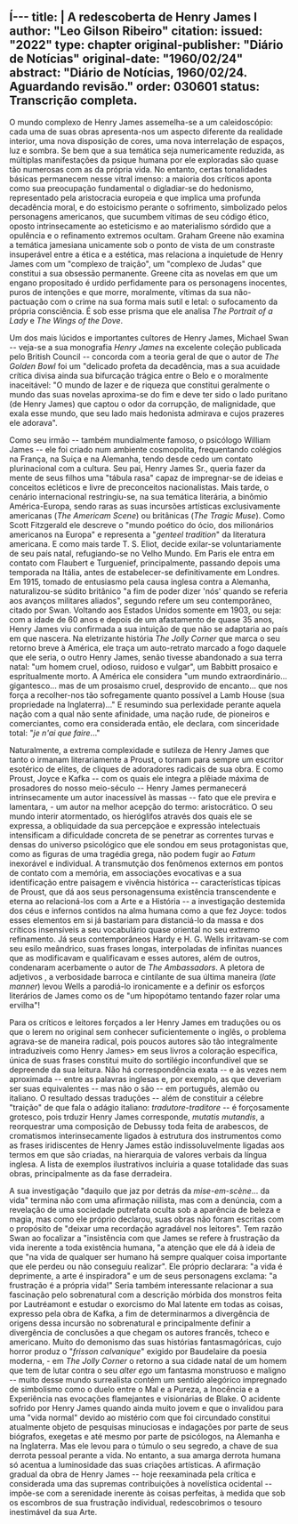 Í---
title: |
  A redescoberta de Henry James I
author: "Leo Gilson Ribeiro"
citation:
  issued: "2022"
  type: chapter
  original-publisher: "Diário de Notícias"
  original-date: "1960/02/24"
abstract: "Diário de Notícias, 1960/02/24. Aguardando revisão."
order: 030601
status: Transcrição completa.
---

O mundo complexo de Henry James assemelha-se a um caleidoscópio: cada uma de suas obras apresenta-nos um aspecto diferente da realidade interior, uma nova disposição de cores, uma nova interrelação de espaços, luz e sombra. Se bem que a sua temática seja numericamente reduzida, as múltiplas manifestações da psique humana por ele exploradas são quase tão numerosas com as da própria vida. No entanto, certas tonalidades básicas permanecem nesse vitral imenso: a maioria dos críticos aponta como sua preocupação fundamental o digladiar-se do hedonismo, representado pela aristocracia europeia e que implica uma profunda decadência moral, e do estoicismo perante o sofrimento, simbolizado pelos personagens americanos, que sucumbem vítimas de seu código ético, oposto intrinsecamente ao esteticismo e ao materialismo sórdido que a opulência e o refinamento extremos ocultam. Graham Greene não examina a temática jamesiana unicamente sob o ponto de vista de um constraste insuperável entre a ética e a estética, mas relaciona a inquietude de Henry James com um "complexo de traição", um "complexo de Judas" que constitui a sua obsessão permanente. Greene cita as novelas em que um engano propositado é urdido perfidamente para os personagens inocentes, puros de intenções e que morre, moralmente, vítimas da sua não-pactuação com o crime na sua forma mais sutil e letal: o sufocamento da própria consciência. É sob esse prisma que ele analisa *The Portrait of a Lady* e *The Wings of the Dove*.

Um dos mais lúcidos e importantes cultores de Henry James, Michael Swan -- veja-se a sua monografia *Henry James* na excelente coleção publicada pelo British Council -- concorda com a teoria geral de que o autor de *The Golden Bowl* foi um "delicado profeta da decadência, mas a sua acuidade crítica divisa ainda sua bifurcação trágica entre o Belo e o moralmente inaceitável: "O mundo de lazer e de riqueza que constitui geralmente o mundo das suas novelas aproxima-se do fim e deve ter sido o lado puritano (de Henry James) que captou o odor da corrupção, de malignidade, que exala esse mundo, que seu lado mais hedonista admirava e cujos prazeres ele adorava".

Como seu irmão -- também mundialmente famoso, o psicólogo William James -- ele foi criado num ambiente cosmopolita, frequentando colégios na França, na Suiça e na Alemanha, tendo desde cedo um contato plurinacional com a cultura. Seu pai, Henry James Sr., queria fazer da mente de seus filhos uma "tábula rasa" capaz de impregnar-se de ideias e conceitos ecléticos e livre de preconceitos nacionalistas. Mais tarde, o cenário internacional restringiu-se, na sua temática literária, a binômio América-Europa, sendo raras as suas incursões artísticas exclusivamente americanas (*The Americam Scene*) ou britânicas (*The Tragic Muse*). Como Scott Fitzgerald ele descreve o "mundo poético do ócio, dos milionários americanos na Europa" e representa a "*genteel tradition*" da literatura americana. E como mais tarde T. S. Eliot, decide exilar-se voluntariamente de seu país natal, refugiando-se no Velho Mundo. Em Paris ele entra em contato com Flaubert e Turguenief, principalmente, passando depois uma temporada na Itália, antes de estabelecer-se definitivamente em Londres. Em 1915, tomado de entusiasmo pela causa inglesa contra a Alemanha, naturalizou-se súdito britânico "a fim de poder dizer 'nós' quando se referia aos avanços militares aliados", segundo refere um seu contemporâneo, citado por Swan. Voltando aos Estados Unidos somente em 1903, ou seja: com a idade de 60 anos e depois de um afastamento de quase 35 anos, Henry James viu confirmada a sua intuição de que não se adaptaria ao país em que nascera. Na eletrizante história *The Jolly Corner* que marca o seu retorno breve à América, ele traça um auto-retrato marcado a fogo daquele que ele seria, o outro Henry James, senão tivesse abandonado a sua terra natal: "um homem cruel, odioso, ruidoso e vulgar", um Babbitt prosaico e espritualmente morto. A América ele considera "um mundo extraordinário... gigantesco... mas de um prosaismo cruel, desprovido de encanto... que nos força a recolher-nos tão sofregamente quanto possível a Lamb House (sua propriedade na Inglaterra)..." E resumindo sua perlexidade perante aquela nação com a qual não sente afinidade, uma nação rude, de pioneiros e comerciantes, como era considerada então, ele declara, com sinceridade total: "*je n'ai que faire*..."

Naturalmente, a extrema complexidade e sutileza de Henry James que tanto o irmanam literariamente a Proust, o tornam para sempre um escritor esotérico de elites, de cliques de adoradores radicais de sua obra. E como Proust, Joyce e Kafka -- com os quais ele integra a plêiade máxima de prosadores do nosso meio-século -- Henry James permanecerá intrinsecamente um autor inacessível às massas -- fato que ele previra e lamentara, - um autor na melhor acepção do termo: aristocrático. O seu mundo interir atormentado, os hieróglifos através dos quais ele se expressa, a obliquidade da sua percepçãoe e expressão intelectuais intensificam a dificuldade concreta de se penetrar as correntes turvas e densas do universo psicológico que ele sondou em seus protagonistas que, como as figuras de uma tragédia grega, não podem fugir ao *Fatum* inexorável e individual. A transmutção dos fenômenos externos em pontos de contato com a memória, em associações evocativas e a sua identificação entre paisagem e vivência histórica -- características típicas de Proust, que dá aos seus personagensuma existência transcendente e eterna ao relacioná-los com a Arte e a História -- a investigação destemida dos céus e infernos contidos na alma humana como a que fez Joyce: todos esses elementos em si já bastariam para distanciá-lo da massa e dos críticos insensíveis a seu vocabulário quase oriental no seu extremo refinamento. Já seus contemporâneos Hardy e H. G. Wells irritavam-se com seu esilo meândrico, suas frases longas, interpoladas de infinitas nuances que as modificavam e qualificavam e esses autores, além de outros, condenaram acerbamente o autor de *The Ambassadors*. A pletora de adjetivos , a verbosidade barroca e cintilante de sua última maneira (*late manner*) levou Wells a parodiá-lo ironicamente e a definir os esforços literários de James como os de "um hipopótamo tentando fazer rolar uma ervilha"!

Para os críticos e leitores forçados a ler Henry James em traduções ou os que o lerem no original sem conhecer suficientemente o inglês, o problema agrava-se de maneira radical, pois poucos autores são tão integralmente intraduziveis como Henry James> em seus livros a coloração específica, única de suas frases constitui muito do sortilégio inconfundível que se depreende da sua leitura. Não há correspondência exata -- e às vezes nem aproximada -- entre as palavras inglesas e, por exemplo, as que deveriam ser suas equivalentes -- mas não o são -- em português, alemão ou italiano. O resultado dessas traduções -- além de constituir a célebre "traição" de que fala o adágio italiano: *tradutore-traditore* -- é forçosamente grotesco, pois trduzir Henry James corresponde, *mutatis mutandis*, a reorquestrar uma composição de Debussy toda feita de arabescos, de cromatismos interinsecamente ligados à estrutura dos instrumentos como as frases iridiscentes de Henry James estão indissoluvelmente ligadas aos termos em que são criadas, na hierarquia de valores verbais da língua inglesa. A lista de exemplos ilustrativos incluiria a quase totalidade das suas obras, principalmente as da fase derradeira.

A sua investigação "daquilo que jaz por detrás da *mise-em-scène*... da vida" termina não com uma afirmação niilista, mas com a denúncia, com a revelação de uma sociedade putrefata oculta sob a aparência de beleza e magia, mas como ele próprio declarou, suas obras não foram escritas com o propósito de "deixar uma recordação agradável nos leitores". Tem razão Swan ao focalizar a "insistência com que James se refere à frustração da vida inerente a toda existência humana, "a atenção que ele dá à ideia de que "na vida de qualquer ser humano há sempre qualquer coisa importante que ele perdeu ou não conseguiu realizar". Ele próprio declarara: "a vida é deprimente, a arte é inspiradora" e um de seus personagens exclama: "a frustração é a própria vida!" Seria também interessante relacionar a sua fascinação pelo sobrenatural com a descrição mórbida dos monstros feita por Lautréamont e estudar o exorcismo do Mal latente em todas as coisas, expresso pela obra de Kafka, a fim de determinarmos a divergência de origens dessa incursão no sobrenatural e principalmente definir a divergência de conclusões a que chegam os autores francês, tcheco e americano. Muito do demonismo das suas histórias fantasmagóricas, cujo horror produz o "*frisson calvanique*" exigido por Baudelaire da poesia moderna, - em *The Jolly Corner* o retorno a sua cidade natal de um homem que tem de lutar contra o seu *alter ego* um fantasma monstruoso e maligno -- muito desse mundo surrealista contém um sentido alegórico impregnado de simbolismo como o duelo entre o Mal e a Pureza, a Inocência e a Experiência nas evocações flamejantes e visionárias de Blake. O acidente sofrido por Henry James quando ainda muito jovem e que o invalidou para uma "vida normal" devido ao mistério com que foi circundado constitui atualmente objeto de pesquisas minuciosas e indagações por parte de seus biógrafos, exegetas e até mesmo por parte de psicólogos, na Alemanha e na Inglaterra. Mas ele levou para o túmulo o seu segredo, a chave de sua derrota pessoal perante a vida. No entanto, a sua amarga derrota humana só acentua a luminosidade das suas criações artísticas. A afirmação gradual da obra de Henry James -- hoje reexaminada pela crítica e considerada uma das supremas contribuições à novelística ocidental -- impõe-se com a serenidade inerente às coisas perfeitas, à medida que sob os escombros de sua frustração individual, redescobrimos o tesouro inestimável da sua Arte.


